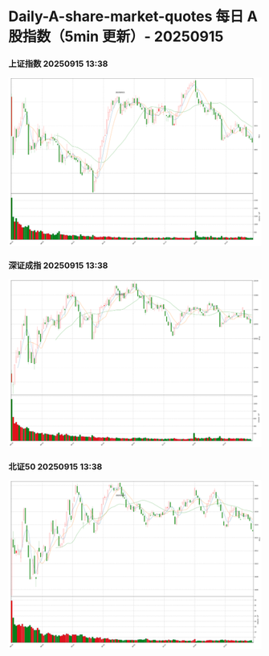 
# Daily-A-share-market-quotes 每日 A 股指数（5min 更新）- 20250915

### 上证指数 20250915 13:38
![](./fig/2025/9/20250915-sh000001.png)

### 深证成指 20250915 13:38
![](./fig/2025/9/20250915-sz399001.png)

### 北证50 20250915 13:38
![](./fig/2025/9/20250915-bj899050.png)
